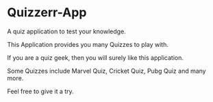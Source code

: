 # Quizzerr-App
A quiz application to test your knowledge.

This Application provides you many Quizzes to play with.

If you are a quiz geek, then you will surely like this application.

Some Quizzes include Marvel Quiz, Cricket Quiz, Pubg Quiz and many more.

Feel free to give it a try.
